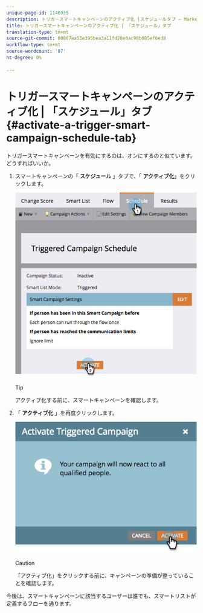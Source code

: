 ```yaml
---
unique-page-id: 1146935
description: トリガースマートキャンペーンのアクティブ化 |スケジュールタブ — Marketto Docs — 製品ドキュメント
title: トリガースマートキャンペーンのアクティブ化 | 「スケジュール」タブ
translation-type: tm+mt
source-git-commit: 00887ea53e395bea3a11fd28e0ac98b085ef6ed8
workflow-type: tm+mt
source-wordcount: '87'
ht-degree: 0%

---
```



# トリガースマートキャンペーンのアクティブ化 | 「スケジュール」タブ {#activate-a-trigger-smart-campaign-schedule-tab}

トリガースマートキャンペーンを有効にするのは、オンにするのと似ています。 どうすればいいか。

1. スマートキャンペーンの「 **スケジュール** 」タブで、「 **アクティブ化**」をクリックします。

   ![](assets/activateprogram-hands.png)

   >[!TIP]
   >
   >アクティブ化する前に、スマートキャンペーンを確認します。

1. 「 **アクティブ化** 」を再度クリックします。

   ![](assets/activatecampaign-hand.png)

   >[!CAUTION]
   >
   >「アクティブ化」をクリックする前に、キャンペーンの準備が整っていることを確認します。

今後は、スマートキャンペーンに該当するユーザーは誰でも、スマートリストが定義するフローを通ります。